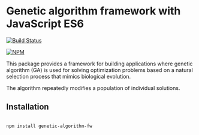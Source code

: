 # Genetic algorithm framework with JavaScript ES6

[![Build Status](https://travis-ci.org/acupy/genetic-algorithm-es6.svg?branch=master)](https://travis-ci.org/acupy/genetic-algorithm-es6)

[![NPM](https://nodei.co/npm/genetic-algorithm-fw.png?downloads=true)](https://npmjs.org/package/genetic-algorithm-fw)

This package provides a framework for building applications where genetic algorithm (GA) is used for solving optimization problems based on a natural selection process that mimics biological evolution.

The algorithm repeatedly modifies a population of individual solutions.

## Installation

```bash

npm install genetic-algorithm-fw

```
